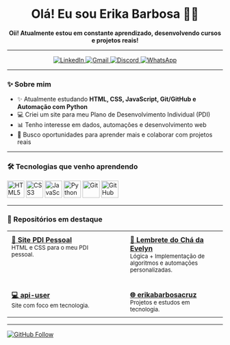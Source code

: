 <h1 align="center">Olá! Eu sou Erika Barbosa 👋🏾</h1>

<p align="center">
  <b>Oii! Atualmente estou em constante aprendizado, desenvolvendo cursos e projetos reais!</b><br>

</p>

---

<p align="center">
  <a href="https://www.linkedin.com/in/erika-barbosa-da-cruz-587911186/" target="_blank">
    <img src="https://img.shields.io/badge/LinkedIn-blue?style=for-the-badge&logo=linkedin&logoColor=white" alt="LinkedIn">
  <a href="mailto:erikaregis42@gmail.com" target="_blank">
    <img src="https://img.shields.io/badge/Gmail-D14836?style=for-the-badge&logo=gmail&logoColor=white" alt="Gmail">
  </a>
  <a href="https://discord.com/channels/@me" target="_blank">
    <img src="https://img.shields.io/badge/Discord-5865F2?style=for-the-badge&logo=discord&logoColor=white" alt="Discord">
  </a>
  <a href="https://wa.me/5531975011396" target="_blank">
    <img src="https://img.shields.io/badge/WhatsApp-25D366?style=for-the-badge&logo=whatsapp&logoColor=white" alt="WhatsApp">
  </a>
</p>

---

### ✨ Sobre mim

- ✨ Atualmente estudando **HTML, CSS, JavaScript, Git/GitHub e Automação com Python**
- 💻 Criei um site para meu Plano de Desenvolvimento Individual (PDI)
- 📊 Tenho interesse em dados, automações e desenvolvimento web
- 🎯 Busco oportunidades para aprender mais e colaborar com projetos reais

---

### 🛠️ Tecnologias que venho aprendendo

<p align="left">
  <img src="https://cdn.jsdelivr.net/gh/devicons/devicon/icons/html5/html5-original.svg" height="40" alt="HTML5"/>
  <img src="https://cdn.jsdelivr.net/gh/devicons/devicon/icons/css3/css3-original.svg" height="40" alt="CSS3"/>
  <img src="https://cdn.jsdelivr.net/gh/devicons/devicon/icons/javascript/javascript-original.svg" height="40" alt="JavaScript"/>
  <img src="https://cdn.jsdelivr.net/gh/devicons/devicon/icons/python/python-original.svg" height="40" alt="Python"/>
  <img src="https://cdn.jsdelivr.net/gh/devicons/devicon/icons/git/git-original.svg" height="40" alt="Git"/>
  <img src="https://cdn.jsdelivr.net/gh/devicons/devicon/icons/github/github-original.svg" height="40" alt="GitHub"/>
</p>

---

<h3>📌 Repositórios em destaque</h3>

<table>
  <tr>
    <td width="45%" style="padding: 10px; vertical-align: top;">
      <a href="https://github.com/Erika918/pdi-pessoal" target="_blank"><strong>📘 Site PDI Pessoal</strong></a><br>
      <sub>HTML e CSS para o meu PDI pessoal.</sub>
    </td>
    <td width="10%"></td>
    <td width="45%" style="padding: 10px; vertical-align: top;">
      <a href="https://github.com/Erika918/lembrete-do-chadaevelyn" target="_blank"><strong>🍵 Lembrete do Chá da Evelyn</strong></a><br>
      <sub>Lógica + Implementação de algoritmos e automações personalizadas.</sub>
    </td>
  </tr>
  <tr><td colspan="3" style="height: 20px;"></td></tr>
  <tr>
    <td width="45%" style="padding: 10px; vertical-align: top;">
      <a href="https://erika918.github.io/github-api-user/" target="_blank"><strong>💻 api-user</strong></a><br>
      <sub>Site com foco em tecnologia.</sub>
    </td>
    <td width="10%"></td>
    <td width="45%" style="padding: 10px; vertical-align: top;">
      <a href="https://erika918.github.io/erikabarbosacruz.github.io/" target="_blank"><strong>🌐 erikabarbosacruz</strong></a><br>
      <sub>Projetos e estudos em tecnologia.</sub>
    </td>
  </tr>
</table>

---
<a href="https://github.com/Erika918" target="_blank">
  <img src="https://img.shields.io/github/followers/Erika918?label=Follow&style=social" alt="GitHub Follow">
</a>



